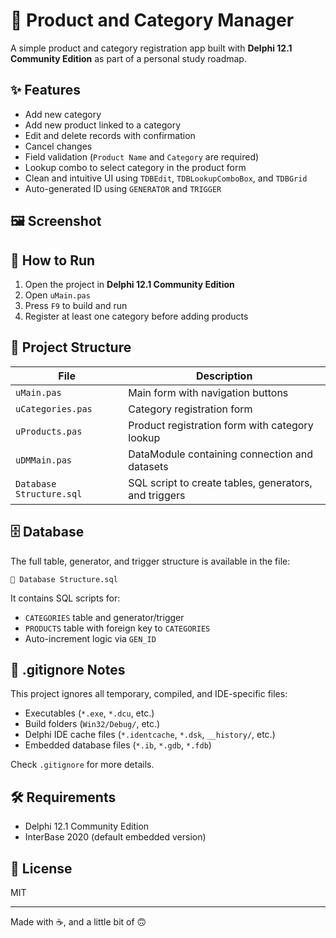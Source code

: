 # 🛒 Product and Category Manager

A simple product and category registration app built with **Delphi 12.1 Community Edition** as part of a personal study roadmap.

## ✨ Features
- Add new category
- Add new product linked to a category
- Edit and delete records with confirmation
- Cancel changes
- Field validation (`Product Name` and `Category` are required)
- Lookup combo to select category in the product form
- Clean and intuitive UI using `TDBEdit`, `TDBLookupComboBox`, and `TDBGrid`
- Auto-generated ID using `GENERATOR` and `TRIGGER`

## 🖼️ Screenshot


## 🚀 How to Run
1. Open the project in **Delphi 12.1 Community Edition**
2. Open `uMain.pas`
3. Press `F9` to build and run
4. Register at least one category before adding products

## 📁 Project Structure
| File | Description |
|------|-------------|
| `uMain.pas` | Main form with navigation buttons |
| `uCategories.pas` | Category registration form |
| `uProducts.pas` | Product registration form with category lookup |
| `uDMMain.pas` | DataModule containing connection and datasets |
| `Database Structure.sql` | SQL script to create tables, generators, and triggers |

## 🗄️ Database
The full table, generator, and trigger structure is available in the file:
```
📄 Database Structure.sql
```

It contains SQL scripts for:
- `CATEGORIES` table and generator/trigger
- `PRODUCTS` table with foreign key to `CATEGORIES`
- Auto-increment logic via `GEN_ID`

## 📄 .gitignore Notes
This project ignores all temporary, compiled, and IDE-specific files:
- Executables (`*.exe`, `*.dcu`, etc.)
- Build folders (`Win32/Debug/`, etc.)
- Delphi IDE cache files (`*.identcache`, `*.dsk`, `__history/`, etc.)
- Embedded database files (`*.ib`, `*.gdb`, `*.fdb`)

Check `.gitignore` for more details.

## 🛠️ Requirements
- Delphi 12.1 Community Edition
- InterBase 2020 (default embedded version)

## 📃 License
MIT

---

Made with ☕, and a little bit of 🙃
